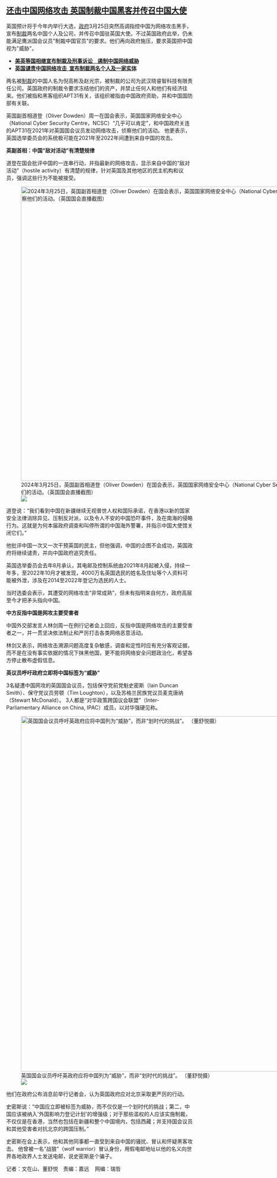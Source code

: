 <!--1711461780000-->
[还击中国网络攻击  英国制裁中国黑客并传召中国大使](https://www.rfa.org/mandarin/yataibaodao/junshiwaijiao/al-03262024094242.html)
------

<p>英国预计将于今年内举行大选，<a href="https://www.gov.uk/government/news/uk-holds-china-state-affiliated-organisations-and-individuals-responsible-for-malicious-cyber-activity?utm_medium=email&amp;utm_campaign=govuk-notifications-topic&amp;utm_source=%20e8edfffb-46ee-4630-a0f0-bf68c795b749&amp;utm_content=immediately">政府</a>3月25日突然高调指控中国为网络攻击黑手，宣布<a href="https://assets.publishing.service.gov.uk/media/66015bc9a6c0f7f514ef9164/Notice_Cyber_250324.pdf">制裁</a>两名中国个人及公司，并传召中国驻英国大使。不过英国政府此举，仍未能满足鹰派国会议员"制裁中国官员"的要求。他们再向政府施压，要求英国把中国视为"威胁"。</p><ul><li><strong><span class="result-title"><a class="state-published" href="https://www.rfa.org/mandarin/yataibaodao/meiti/lu2-03252024164844.html">美英等国相继宣布制裁及刑事诉讼    遏制中国网络威胁</a></span></strong></li><li><span class="result-title"><a class="state-published" href="https://www.rfa.org/mandarin/Xinwen/al-03252024124717.html"><strong>英国谴责中国网络攻击  宣布制裁两名个人及一家实体</strong></a></span></li></ul><p>两名被<a href="https://assets.publishing.service.gov.uk/media/66015bc9a6c0f7f514ef9164/Notice_Cyber_250324.pdf">制裁</a>的中国人名为倪高彬及赵光宗，被制裁的公司为武汉晓睿智科技有限责任公司。英国政府的制裁令要求冻结他们的资产，并禁止任何人和他们有经济往来。他们被指和黑客组织APT31有关，该组织被指由中国政府资助，并和中国国防部有关联。</p><p>英国副首相道登（Oliver Dowden）周一在国会表示，英国国家网络安全中心（National Cyber Security Centre，NCSC）“几乎可以肯定”，和中国政府关连的APT31在2021年对英国国会议员发动网络攻击，侦察他们的活动。 他更表示，英国选举委员会的系统极可能在2021年至2022年间遭到来自中国的攻击。</p><p><strong>英副首相：中国“敌对活动”有清楚规律</strong></p><p>道登在国会批评中国的一连串行动，并指最新的网络攻击，显示来自中国的“敌对活动”（hostile activity）有清楚的规律，针对英国及其他地区的民主机构和议员，强调这些行为不能被接受。</p><p><figure class="image-richtext image-inline captioned" style="width:1414px;"><img alt="2024年3月25日，英国副首相道登（Oliver Dowden）在国会表示，英国国家网络安全中心（National Cyber Security Centre，NCSC）“几乎可以肯定”，和中国政府关连的APT31在2021年对英国国会议员发动网络攻击，侦察他们的活动。（英国国会直播截图）" height="795" src="https://www.rfa.org/mandarin/yataibaodao/junshiwaijiao/al-03262024094242.html/ap.jpg/@@images/bae01fbd-eac2-4fab-b41b-50410e4e6db5.jpeg" title="ap.jpg" width="1414"/><figcaption class="image-caption">2024年3月25日，英国副首相道登（Oliver Dowden）在国会表示，英国国家网络安全中心（National Cyber Security Centre，NCSC）“几乎可以肯定”，和中国政府关连的APT31在2021年对英国国会议员发动网络攻击，侦察他们的活动。（英国国会直播截图）</figcaption><small></small><div id="zoomattribute"><a data-caption="2024年3月25日，英国副首相道登（Oliver Dowden）在国会表示，英国国家网络安全中心（National Cyber Security Centre，NCSC）“几乎可以肯定”，和中国政府关连的APT31在2021年对英国国会议员发动网络攻击，侦察他们的活动。（英国国会直播截图）" data-fancybox="" href="https://www.rfa.org/mandarin/yataibaodao/junshiwaijiao/al-03262024094242.html/ap.jpg" id="single_image" title="2024年3月25日，英国副首相道登（Oliver Dowden）在国会表示，英国国家网络安全中心（National Cyber Security Centre，NCSC）“几乎可以肯定”，和中国政府关连的APT31在2021年对英国国会议员发动网络攻击，侦察他们的活动。（英国国会直播截图）"><img src="/++plone++rfa-resources/img/icon-zoom.png"/></a></div></figure></p><p>道登说：“我们看到中国在新疆继续无视普世人权和国际承诺，在香港以新的国家安全法律消除异见、压制反对派，以及令人不安的中国恐吓事件，及在南海的侵略行为。这就是为何本届政府调查和叫停所谓的中国海外警署，并指示中国大使馆关闭它们。”</p><p>他批评中国一次又一次干预英国的民主，但他强调，中国的企图不会成功，英国政府将继续谴责，并向中国政府追究责任。</p><p>英国选举委员会去年8月承认，其电邮及控制系统由2021年8月起被入侵，持续一年多，至2022年10月才被发现，4000万名英国选民的姓名及住址等个人资料可能被外泄，涉及在2014至2022年登记为选民的人士。</p><p>当时选委会表示，其遭受的网络攻击“非常成熟”，但未有指明来自何方，政府高层至今才把矛头指向中国。</p><p><strong>中方反指中国是网攻主要受害者</strong></p><p>中国外交部发言人林剑周一在例行记者会上回应，反指中国是网络攻击的主要受害者之一，并一贯坚决依法制止和严厉打击各类网络恶意活动。</p><p>林剑又表示，网络攻击溯源问题高度复杂敏感，调查和定性时应有充分客观证据，而不是在没有事实依据的情况下抹黑他国，更不能将网络安全问题政治化，希望各方停止散布虚假信息。</p><p><strong>英议员呼吁政府立即将中国标签为“威胁”</strong></p><p>3名疑遭中国网攻的英国国会议员，包括保守党前党魁史密斯（Iain Duncan Smith）、保守党议员劳顿（Tim Loughton），以及苏格兰民族党议员麦克唐纳（Stewart McDonald）。 3人都是“对华政策跨国议会联盟”（Inter-Parliamentary Alliance on China, IPAC）成员，以对华强硬见称。</p><p><figure class="image-richtext image-inline captioned" style="width:1280px;"><img alt="英国国会议员呼吁英政府应将中国列为“威胁”，而非“划时代的挑战”。 （董舒悦摄）" height="960" src="https://www.rfa.org/mandarin/yataibaodao/junshiwaijiao/al-03262024094242.html/m0325al2.jpg/@@images/5d2db199-1129-4343-949b-361ba6fed1d7.jpeg" title="M0325AL2.jpg" width="1280"/><figcaption class="image-caption">英国国会议员呼吁英政府应将中国列为“威胁”，而非“划时代的挑战”。 （董舒悦摄）</figcaption><small></small><div id="zoomattribute"><a data-caption="英国国会议员呼吁英政府应将中国列为“威胁”，而非“划时代的挑战”。 （董舒悦摄）" data-fancybox="" href="https://www.rfa.org/mandarin/yataibaodao/junshiwaijiao/al-03262024094242.html/m0325al2.jpg" id="single_image" title="英国国会议员呼吁英政府应将中国列为“威胁”，而非“划时代的挑战”。 （董舒悦摄）"><img src="/++plone++rfa-resources/img/icon-zoom.png"/></a></div></figure></p><p>他们在政府公布消息前举行记者会，认为英国政府应对北京采取更严厉的行动。</p><p>史密斯说：“中国应立即被标签为威胁，而不仅仅是一个划时代的挑战；第二，中国应该被纳入'外国影响力登记计划'的增强级；对于那些滥权的人应该实施制裁，不仅仅是在香港，当然也包括在新疆和整个中国境内，包括西藏；并支持国会议员和其他受害者对抗北京的跨国压制。”</p><p>史密斯在会上表示，他和其他同事都一直受到来自中国的骚扰、冒认和怀疑黑客攻击。 他曾被一名“战狼”（wolf warrior）冒认身份，用假电邮地址以他的名义向世界各地政界人士发送电邮，说史密斯是个骗子。</p><p>记者：文在山、董舒悦　责编：嘉远    网编：瑞哲</p>
